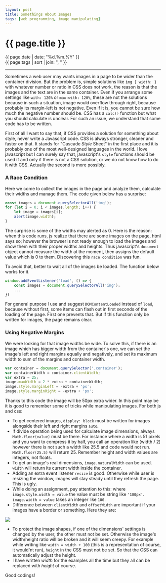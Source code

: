 ```yaml
---
layout: post
title: Somethings About Images
tags: [web programming, image manipulating]
---
```


# {{ page.title }}

<div class="post_date">{{ page.date | date: "%d.%m.%Y" }}</div>
<div class="post_tags">{{ page.tags | sort | join: ", " }}</div>

***

Sometimes a web user may wants images in a page to be wider than the container division. But the problem is, simple solutions like `img { width: }` with whatever number or ratio in CSS does not work, the reason is that the images and the text are in the same container. Even if you arrange some settings like `with: 120%` or `max-with: 120%`, these are not the solutions because in such a situation, image would overflow through right, because probably its margin-left is not negative. Even if it is, you cannot be sure how much the negative number should be. CSS has a `calc()` function but what you should calculate is unclear. For such an issue, we understand that some code has to be written.

First of all I want to say that, if CSS provides a solution for something about style, never write a Javascript code. CSS is always stronger, cleaner and faster on that. It stands for "Cascade *Style* Sheet" in the first place and it is probably one of the most well-designed languages in the world. I love javascript but I can surely say that, javascript's `style` functions should be used if and only if there is not a CSS solution, or we do not know how to do it with CSS. Actually the second is more possibly.

### A Race Condition

Here we come to collect the images in the page and analyze them, calculate their widths and manage them. The code given below has a surprise:

```javascript
const images = document.querySelectorAll('img');
for (let i = 0; i < images.length; i++) {
    let image = images[i];
    alert(image.width);
}
```

The surprise is some of the widths may alerted as 0. Here is the reason: when this code runs, js realize that there are some images on the page, html says so; however the browser is not ready enough to load the images and show them with their proper widths and heights. Thus javascript's `document` object cannot measure the width at the moment, then assigns the default value which is 0 to them. Discovering this `race condition` was fun.

To avoid that, better to wait all of the images be loaded. The function below works for it.

```javascript
window.addEventListener('load', () => {
    const images = document.querySelectorAll('img');
    ...
})
```

For general purpose I use and suggest `DOMContentLoaded` instead of `load`, because without first, some items can flash out in first seconds of the loading of the page. First one prevents that. But if this function only be written for images, the page remains clear.

### Using Negative Margins

We were looking for that image widths be wide. To solve this, if there is an image which has bigger width from the container's one, we can set the image's left and right margins equally and negatively, and set its maximum width to sum of the margins and container width.

```javascript
var container = document.querySelector('.container');
var containerWidth = container.clientWidth;
var extra = 25;
image.maxWidth = 2 * extra + containerWidth;
image.style.marginLeft = -extra + 'px';
image.style.marginRight = -extra + 'px';
```

Thanks to this code the image will be 50px extra wider. In this point may be it is good to remember some of tricks while manipulating images. For both js and css:

- To get centered images, `display: block` must be written for images alongside their left and right margins `auto`.
- If divide operation being used for calculate image dimensions, always `Math.floor(value)` must be there. For instance where a width is 51 pixels and you want to compress it by half, you call an operation like (width / 2) however there is not such a width like 25.5 and code would not run. `Math.floor(25.5)` will return 25. Remember height and width values are integers, not floats.
- To get an image's real dimensions, `image.naturalWidth` can be used. `width` will return its current width inside the container.
- Adding an extra event listener `resize` is good. Otherwise while user is resizing the window, images will stay steady until they refresh the page. This is ugly.
- While doing an assignment, pay attention to this: where `image.style.width = value` the value must be string like `'100px'`. `image.width = value` takes an integer like `100`.
- Difference between `clientWidth` and `offsetWidth` are important if your images have a border or something. Here they are:

![](https://tr.javascript.info/article/size-and-scroll/metric-all.svg)

- To protect the image shapes, if one of the dimensions' settings is changed by the user, the other must not be set. Otherwise the image's width/height ratio will be broken and it will seem creepy. For example while writing like `width = width + 100` (this is a representation of course, it would'nt run), `height` in the CSS must not be set. So that the CSS can automatically adjust the height.
- I have written *width* for the examples all the time but they all can be replaced with *height* of course.

Good codings!
